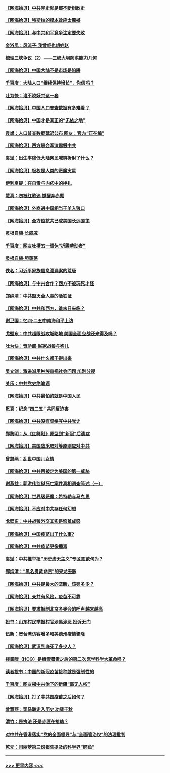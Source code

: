 #### [【网海拾贝】中共党史就是部不断树敌史](../pages/nsc993/n12932844.md?t=05090551) 
#### [【网海拾贝】特斯拉的模本效应太震撼](../pages/nsc993/n12925626.md?t=05090551) 
#### [【网海拾贝】与中共和平竞争注定要失败](../pages/nsc993/n12923326.md?t=05090551) 
#### [金浴凤：风流子‧我曾经也想姓赵](../pages/nsc993/n12920911.md?t=05090551) 
#### [梳理三峡争议（2）——三峡大坝防洪能力几何](../pages/nsc993/n12920173.md?t=05090551) 
#### [【网海拾贝】中国大陆不是市场是陷阱](../pages/nsc993/n12920143.md?t=05090551) 
#### [千百度：大陆人口“继续保持增长”，你信吗？](../pages/nsc993/n12918946.md?t=05090551) 
#### [吐为快：谁不晓妖共这一套](../pages/nsc993/n12918941.md?t=05090551) 
#### [【网海拾贝】中国人口普查数据有多难看？](../pages/nsc993/n12917822.md?t=05090551) 
#### [【网海拾贝】中国才是真正的“无依之地”](../pages/nsc993/n12915845.md?t=05090551) 
#### [袁斌：人口普查数据延迟公布 网友：官方“正在编”](../pages/nsc993/n12915748.md?t=05090551) 
#### [【网海拾贝】西方联合军演震慑中共](../pages/nsc993/n12913466.md?t=05090551) 
#### [袁斌：出生率降低大陆网民喊爽折射了什么？](../pages/nsc993/n12913365.md?t=05090551) 
#### [【网海拾贝】极权是人类的恶魔灾星](../pages/nsc993/n12910697.md?t=05090551) 
#### [伊利夏提：在自责与内疚中的挣扎](../pages/nsc993/n12910493.md?t=05090551) 
#### [慧真：勿被红歌迷 觉醒弃赤魔](../pages/nsc993/n12910485.md?t=05090551) 
#### [【网海拾贝】外商进中国相当于羊入狼口](../pages/nsc993/n12908274.md?t=05090551) 
#### [【网海拾贝】全方位抗共已成美国长远国策](../pages/nsc993/n12906878.md?t=05090551) 
#### [灵根自植‧长戚戚](../pages/nsc993/n12905585.md?t=05090551) 
#### [千百度：网友吐槽五一调休“折腾劳动者”](../pages/nsc993/n12905934.md?t=05090551) 
#### [灵根自植‧坦荡荡](../pages/nsc993/n12905562.md?t=05090551) 
#### [佚名：习近平家族信息泄漏案的荒唐](../pages/nsc993/n12904705.md?t=05090551) 
#### [【网海拾贝】与中共合作？西方不被玩死才怪](../pages/nsc993/n12903873.md?t=05090551) 
#### [郑纯清：中共毁灭全人类的活铁证](../pages/nsc993/n12903785.md?t=05090551) 
#### [【网海拾贝】中共和西方，谁末日来临？](../pages/nsc993/n12903482.md?t=05090551) 
#### [谢卫国：忆四‧二五中南海和平上访](../pages/nsc993/n12902192.md?t=05090551) 
#### [戈壁东：中共超限战攻城略地 美国全面应战还来得及吗？](../pages/nsc993/n12902297.md?t=05090551) 
#### [吐为快：贺骄郎‧赵家战狼与狗儿](../pages/nsc993/n12902280.md?t=05090551) 
#### [【网海拾贝】中共什么都干得出来](../pages/nsc993/n12897500.md?t=05090551) 
#### [吴文渊：激进派用种族审视社会问题 加剧分裂](../pages/nsc993/n12893881.md?t=05090551) 
#### [关乐：中共党史绝笔谣](../pages/nsc993/n12897270.md?t=05090551) 
#### [【网海拾贝】中共最怕的就是中国人民](../pages/nsc993/n12894705.md?t=05090551) 
#### [觅真：纪念“四二五” 共同反迫害](../pages/nsc993/n12894553.md?t=05090551) 
#### [【网海拾贝】中共没有资格写中共党史](../pages/nsc993/n12892231.md?t=05090551) 
#### [郑黎明：从《红舞鞋》原型到“新冠”后遗症](../pages/nsc993/n12890469.md?t=05090551) 
#### [【网海拾贝】美国应采取对等原则应对中共](../pages/nsc993/n12889176.md?t=05090551) 
#### [曾慧燕：乱世中国儿女情](../pages/nsc993/n12887931.md?t=05090551) 
#### [【网海拾贝】中共再被定为美国的第一威胁](../pages/nsc993/n12887580.md?t=05090551) 
#### [谢燕益：郭洪伟监狱死亡案件真相调查简述（一）](../pages/nsc993/n12885648.md?t=05090551) 
#### [【网海拾贝】世界级恶魔：希特勒与马克思](../pages/nsc993/n12884062.md?t=05090551) 
#### [【网海拾贝】不应对中共存任何幻想](../pages/nsc993/n12881460.md?t=05090551) 
#### [戈壁东：中共战狼外交其实是恼羞成怒](../pages/nsc993/n12880392.md?t=05090551) 
#### [【网海拾贝】中国疫苗出了什么事?](../pages/nsc993/n12879124.md?t=05090551) 
#### [【网海拾贝】中共疫苗更像播毒](../pages/nsc993/n12876631.md?t=05090551) 
#### [袁斌：中共推举报“历史虚无主义”专区意欲何为？](../pages/nsc993/n12876530.md?t=05090551) 
#### [郑纯清：“黑名贵黄命贵”的来龙去脉](../pages/nsc993/n12875589.md?t=05090551) 
#### [【网海拾贝】中共是最大的垄断，该罚多少？](../pages/nsc993/n12874006.md?t=05090551) 
#### [【网海拾贝】亲共有风险，疫苗不可靠](../pages/nsc993/n12872224.md?t=05090551) 
#### [【网海拾贝】要求抵制北京冬奥会的呼声越来越高](../pages/nsc993/n12868962.md?t=05090551) 
#### [投书：山东村民举报村官涉黑涉恶 投诉无门](../pages/nsc993/n12869726.md?t=05090551) 
#### [伍新：贺台湾访客增多和美德州疫情骤降](../pages/nsc993/n12865651.md?t=05090551) 
#### [【网海拾贝】武汉到底死了多少人？](../pages/nsc993/n12863707.md?t=05090551) 
#### [羟氯喹（HCQ）是继青霉素之后的第二次医学科学大革命吗？](../pages/nsc993/n12638564.md?t=05090551) 
#### [读者投书：中国的新冠疫苗接种就是强制性的](../pages/nsc993/n12859932.md?t=05090551) 
#### [千百度：网友揭中共治下的新疆“毫无人权”](../pages/nsc993/n12858385.md?t=05090551) 
#### [【网海拾贝】打了中共国疫苗之后如何？](../pages/nsc993/n12857866.md?t=05090551) 
#### [曾慧燕：司马璐走入历史 功载千秋](../pages/nsc993/n12856996.md?t=05090551) 
#### [清竹：是执法 还是赤匪在抢劫？](../pages/nsc993/n12856952.md?t=05090551) 
#### [对中共在香港落实“党的全面领导”与“全面管治权”的法理批判](../pages/nsc993/n12856929.md?t=05090551) 
#### [乾元：闫丽梦第三份报告提及的科学界“鳄鱼”](../pages/nsc993/n12855985.md?t=05090551) 

----
#### [ >>> 更早内容 <<< ](../indexes/nsc993-earlier.md)
